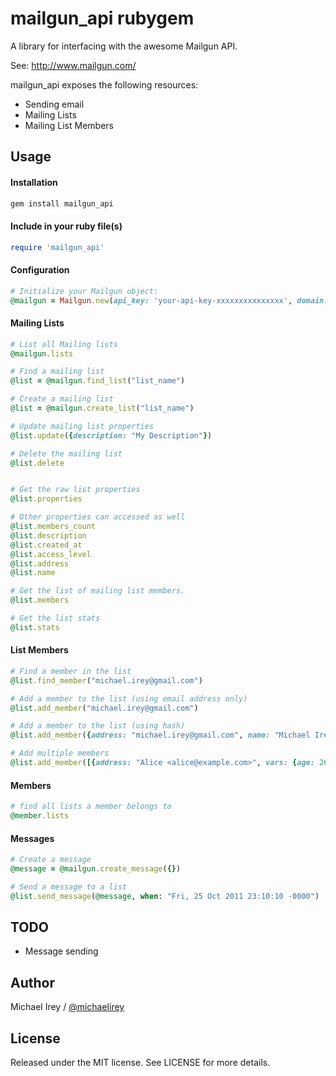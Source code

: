 mailgun_api rubygem
=======

A library for interfacing with the awesome Mailgun API.

See: http://www.mailgun.com/

mailgun_api exposes the following resources:

  * Sending email
  * Mailing Lists
  * Mailing List Members

## Usage

#### Installation
```ruby
gem install mailgun_api
```

#### Include in your ruby file(s)
```ruby
require 'mailgun_api'
```

#### Configuration
```ruby
# Initialize your Mailgun object:
@mailgun = Mailgun.new(api_key: 'your-api-key-xxxxxxxxxxxxxxx', domain: 'your_domain.mailgun.org')
```


#### Mailing Lists
```ruby
# List all Mailing lists
@mailgun.lists

# Find a mailing list
@list = @mailgun.find_list("list_name")

# Create a mailing list
@list = @mailgun.create_list("list_name")

# Update mailing list properties
@list.update({description: "My Description"})

# Delete the mailing list
@list.delete


# Get the raw list properties
@list.properties

# Other properties can accessed as well
@list.members_count
@list.description
@list.created_at
@list.access_level
@list.address
@list.name

# Get the list of mailing list members.
@list.members

# Get the list stats
@list.stats
```

#### List Members
```ruby
# Find a member in the list
@list.find_member("michael.irey@gmail.com")

# Add a member to the list (using email address only)
@list.add_member("michael.irey@gmail.com")

# Add a member to the list (using hash)
@list.add_member({address: "michael.irey@gmail.com", name: "Michael Irey"})

# Add multiple members
@list.add_member([{address: "Alice <alice@example.com>", vars: {age: 26}}, {name: "Bob", address: "bob@example.com", vars: {age: 34} }])

```


#### Members
```ruby
# find all lists a member belongs to
@member.lists
```

#### Messages
```ruby
# Create a message
@message = @mailgun.create_message({})

# Send a message to a list
@list.send_message(@message, when: "Fri, 25 Oct 2011 23:10:10 -0000")
```


## TODO

  * Message sending


## Author

Michael Irey / [@michaelirey](http://github.com/michaelirey)

## License

Released under the MIT license. See LICENSE for more details.